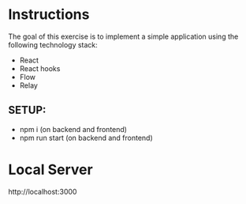 # Instructions

The goal of this exercise is to implement a simple application using the following technology stack:
 - React
 - React hooks
 - Flow
 - Relay

## SETUP:

- npm i (on backend and frontend)
- npm run start (on backend and frontend)

# Local Server

http://localhost:3000